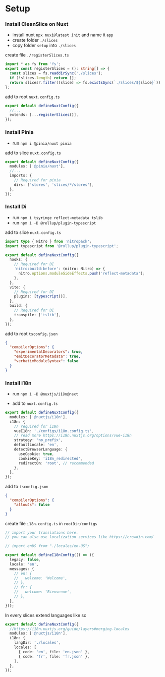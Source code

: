 # Setup

### Install CleanSlice on Nuxt

- install nuxt `npx nuxi@latest init` and name it `app`
- create folder `./slices`
- copy folder `setup` into `./slices`

create file `./registerSlices.ts`

```ts
import * as fs from 'fs';
export const registerSlices = (): string[] => {
  const slices = fs.readdirSync('./slices');
  if (!slices.length) return [];
  return slices?.filter((slice) => fs.existsSync(`./slices/${slice}`)).map((slice) => `./slices/${slice}`);
};
```

add to root `nuxt.config.ts`

```ts
export default defineNuxtConfig({
  //...
  extends: [...registerSlices()],
});
```

### Install Pinia

- run `npm i @pinia/nuxt pinia`

add to slice `nuxt.config.ts`

```ts
export default defineNuxtConfig({
  modules: ['@pinia/nuxt'],
  //...
  imports: {
    // Required for pinia
    dirs: ['stores', 'slices/*/stores'],
  },
});
```

### Install Di

- run `npm i tsyringe reflect-metadata tslib`
- run `npm i -D @rollup/plugin-typescript`

add to slice `nuxt.config.ts`

```ts
import type { Nitro } from 'nitropack';
import typescript from '@rollup/plugin-typescript';

export default defineNuxtConfig({
  hooks: {
    // Required for DI
    'nitro:build:before': (nitro: Nitro) => {
      nitro.options.moduleSideEffects.push('reflect-metadata');
    },
  },
  vite: {
    // Required for DI
    plugins: [typescript()],
  },
  build: {
    // Required for DI
    transpile: ['tslib'],
  },
});
```

add to root `tsconfig.json`

```json
{
  "compilerOptions": {
    "experimentalDecorators": true,
    "emitDecoratorMetadata": true,
    "verbatimModuleSyntax": false
  }
}
```

### Install i18n

- run `npm i -D @nuxtjs/i18n@next`

- add to `nuxt.config.ts`

```ts
export default defineNuxtConfig({
  modules: ['@nuxtjs/i18n'],
  i18n: {
    // required for i18n
    vueI18n: './configs/i18n.config.ts',
    // read more https://i18n.nuxtjs.org/options/vue-i18n
    strategy: 'no_prefix',
    defaultLocale: 'en',
    detectBrowserLanguage: {
      useCookie: true,
      cookieKey: 'i18n_redirected',
      redirectOn: 'root', // recommended
    },
  },
});
```

add to `tsconfig.json`

```json
{
  "compilerOptions": {
    "allowJs": false
  }
}
```

create file `i18n.config.ts` in `rootDir/configs`

```ts
// import your translations here.
// you can also use localization services like https://crowdin.com/

// import enUS from "./locales/en-US";

export default defineI18nConfig(() => ({
  legacy: false,
  locale: 'en',
  messages: {
    // en: {
    //   welcome: 'Welcome',
    // },
    // fr: {
    //   welcome: 'Bienvenue',
    // },
  },
}));
```

In every slices extend languages like so

```ts
export default defineNuxtConfig({
  //https://i18n.nuxtjs.org/guide/layers#merging-locales
  modules: ['@nuxtjs/i18n'],
  i18n: {
    langDir: './locales',
    locales: [
      { code: 'en', file: 'en.json' },
      { code: 'fr', file: 'fr.json' },
    ],
  },
});
```
